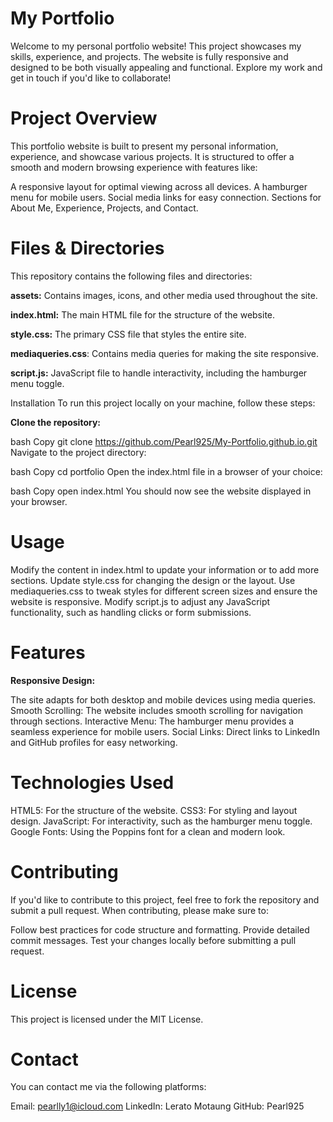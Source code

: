 # My Portfolio

Welcome to my personal portfolio website! This project showcases my skills, experience, and projects. The website is fully responsive and designed to be both visually appealing and functional. Explore my work and get in touch if you'd like to collaborate!

# Project Overview

This portfolio website is built to present my personal information, experience, and showcase various projects. It is structured to offer a smooth and modern browsing experience with features like:

A responsive layout for optimal viewing across all devices. A hamburger menu for mobile users. Social media links for easy connection. Sections for About Me, Experience, Projects, and Contact.

# Files & Directories

This repository contains the following files and directories:

**assets:**
Contains images, icons, and other media used throughout the site. 

**index.html:** The main HTML file for the structure of the website. 

**style.css:** The primary CSS file that styles the entire site. 

**mediaqueries.css**: Contains media queries for making the site responsive. 

**script.js:** JavaScript file to handle interactivity, including the hamburger menu toggle.

Installation To run this project locally on your machine, follow these steps:

**Clone the repository:**

bash Copy git clone https://github.com/Pearl925/My-Portfolio.github.io.git Navigate to the project directory:

bash Copy cd portfolio Open the index.html file in a browser of your choice:

bash Copy open index.html You should now see the website displayed in your browser.

# Usage

Modify the content in index.html to update your information or to add more sections. Update style.css for changing the design or the layout. Use mediaqueries.css to tweak styles for different screen sizes and ensure the website is responsive. Modify script.js to adjust any JavaScript functionality, such as handling clicks or form submissions.

# Features

**Responsive Design:**

The site adapts for both desktop and mobile devices using media queries. Smooth Scrolling: The website includes smooth scrolling for navigation through sections. Interactive Menu: The hamburger menu provides a seamless experience for mobile users. Social Links: Direct links to LinkedIn and GitHub profiles for easy networking.

# Technologies Used

HTML5: For the structure of the website. CSS3: For styling and layout design. JavaScript: For interactivity, such as the hamburger menu toggle. Google Fonts: Using the Poppins font for a clean and modern look.

# Contributing

If you'd like to contribute to this project, feel free to fork the repository and submit a pull request. When contributing, please make sure to:

Follow best practices for code structure and formatting. Provide detailed commit messages. Test your changes locally before submitting a pull request.

# License

This project is licensed under the MIT License.

# Contact

You can contact me via the following platforms:

Email: pearlly1@icloud.com LinkedIn: Lerato Motaung GitHub: Pearl925
